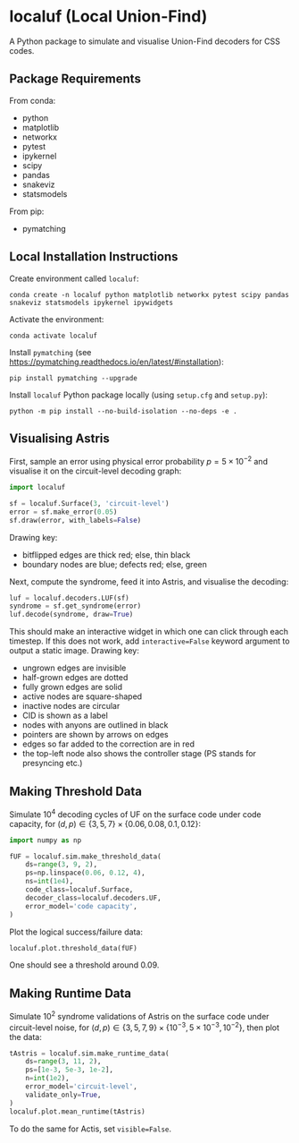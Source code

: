 # localuf (Local Union-Find)

A Python package to simulate and visualise Union-Find decoders for CSS codes.

## Package Requirements

From conda:
- python
- matplotlib
- networkx
- pytest
- ipykernel
- scipy
- pandas
- snakeviz
- statsmodels

From pip:
- pymatching

## Local Installation Instructions
Create environment called `localuf`:

`conda create -n localuf python matplotlib networkx pytest scipy pandas snakeviz statsmodels ipykernel ipywidgets`

Activate the environment:

`conda activate localuf`

Install `pymatching` (see https://pymatching.readthedocs.io/en/latest/#installation):

`pip install pymatching --upgrade`

Install `localuf` Python package locally (using `setup.cfg` and `setup.py`):

`python -m pip install --no-build-isolation --no-deps -e .`

## Visualising Astris

First, sample an error using physical error probability $p =5 \times 10^{-2}$
and visualise it on the circuit-level decoding graph:

```python
import localuf

sf = localuf.Surface(3, 'circuit-level')
error = sf.make_error(0.05)
sf.draw(error, with_labels=False)
```

Drawing key:
* bitflipped edges are thick red; else, thin black
* boundary nodes are blue; defects red; else, green

Next, compute the syndrome, feed it into Astris, and visualise the decoding:

```python
luf = localuf.decoders.LUF(sf)
syndrome = sf.get_syndrome(error)
luf.decode(syndrome, draw=True)
```

This should make an interactive widget in which one can click through each timestep.
If this does not work, add `interactive=False` keyword argument to output a static image.
Drawing key:
* ungrown edges are invisible
* half-grown edges are dotted
* fully grown edges are solid
* active nodes are square-shaped
* inactive nodes are circular
* CID is shown as a label
* nodes with anyons are outlined in black
* pointers are shown by arrows on edges
* edges so far added to the correction are in red
* the top-left node also shows the controller stage (PS stands for presyncing etc.)

## Making Threshold Data

Simulate $10^4$ decoding cycles of UF on the surface code under code capacity,
for $(d, p) \in \{3, 5, 7\} \times \{0.06, 0.08, 0.1, 0.12\}$:

```python
import numpy as np

fUF = localuf.sim.make_threshold_data(
    ds=range(3, 9, 2),
    ps=np.linspace(0.06, 0.12, 4),
    ns=int(1e4),
    code_class=localuf.Surface,
    decoder_class=localuf.decoders.UF,
    error_model='code capacity',
)
```

Plot the logical success/failure data:

```python
localuf.plot.threshold_data(fUF)
```

One should see a threshold around 0.09.

## Making Runtime Data

Simulate $10^2$ syndrome validations of Astris on the surface code under circuit-level noise,
for $(d, p) \in \{3, 5, 7, 9\} \times \{10^{-3}, 5\times 10^{-3}, 10^{-2}\}$,
then plot the data:

```python
tAstris = localuf.sim.make_runtime_data(
    ds=range(3, 11, 2),
    ps=[1e-3, 5e-3, 1e-2],
    n=int(1e2),
    error_model='circuit-level',
    validate_only=True,
)
localuf.plot.mean_runtime(tAstris)
```

To do the same for Actis, set `visible=False`.